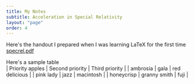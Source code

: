 ```yaml
---
title: My Notes
subtitle: Acceleration in Special Relativity
layout: "page"
order: 4
---
```



Here's the handout I prepared when I was learning LaTeX for the first time
[specrel.pdf](https://github.com/Gargantua1605/gargantua1605.github.io/files/6269271/specrel.pdf)<br/>

Here's a sample table<br/>
| Priority apples | Second priority | Third priority |
| ambrosia | gala | red delicious |
| pink lady | jazz | macintosh |
| honeycrisp | granny smith | fuji |

